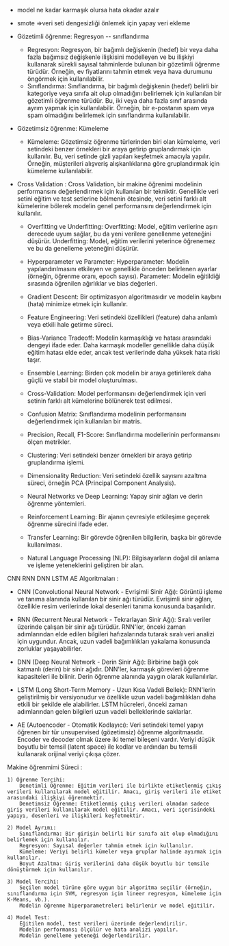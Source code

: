 * model ne kadar karmaşık olursa hata  okadar azalır 
* smote =>veri seti dengesizliği önlemek için yapay veri ekleme

* Gözetimli öğrenme: Regresyon -- sınıflandırma
   * Regresyon: Regresyon, bir bağımlı değişkenin (hedef) bir veya daha fazla bağımsız değişkenle ilişkisini modelleyen ve bu ilişkiyi kullanarak sürekli sayısal tahminlerde bulunan bir gözetimli öğrenme türüdür. Örneğin, ev fiyatlarını tahmin etmek veya hava durumunu öngörmek için kullanılabilir.
   * Sınıflandırma: Sınıflandırma, bir bağımlı değişkenin (hedef) belirli bir kategoriye veya sınıfa ait olup olmadığını belirlemek için kullanılan bir gözetimli öğrenme türüdür. Bu, iki veya daha fazla sınıf arasında ayrım yapmak için kullanılabilir. Örneğin, bir e-postanın spam veya spam olmadığını belirlemek için sınıflandırma kullanılabilir.
* Gözetimsiz öğrenme: Kümeleme
   * Kümeleme: Gözetimsiz öğrenme türlerinden biri olan kümeleme, veri setindeki benzer örnekleri bir araya getirip gruplandırmak için kullanılır. Bu, veri setinde gizli yapıları keşfetmek amacıyla yapılır. Örneğin, müşterileri alışveriş alışkanlıklarına göre gruplandırmak için kümeleme kullanılabilir.


* Cross Validation : Cross Validation, bir makine öğrenimi modelinin performansını değerlendirmek için kullanılan bir tekniktir. Genellikle veri setini eğitim ve test setlerine bölmenin ötesinde, veri setini farklı alt kümelerine bölerek modelin genel performansını değerlendirmek için kullanılır.

   * Overfitting ve Underfitting:
        Overfitting: Model, eğitim verilerine aşırı derecede uyum sağlar, bu da yeni verilere genellenme yeteneğini düşürür.
        Underfitting: Model, eğitim verilerini yeterince öğrenemez ve bu da genelleme yeteneğini düşürür.

   * Hyperparameter ve Parameter:
        Hyperparameter: Modelin yapılandırılmasını etkileyen ve genellikle önceden belirlenen ayarlar (örneğin, öğrenme oranı, epoch sayısı).
        Parameter: Modelin eğitildiği sırasında öğrenilen ağırlıklar ve bias değerleri.

   * Gradient Descent:
        Bir optimizasyon algoritmasıdır ve modelin kaybını (hata) minimize etmek için kullanılır.

   * Feature Engineering:
        Veri setindeki özellikleri (feature) daha anlamlı veya etkili hale getirme süreci.

   * Bias-Variance Tradeoff:
        Modelin karmaşıklığı ve hatası arasındaki dengeyi ifade eder. Daha karmaşık modeller genellikle daha düşük eğitim hatası elde eder, ancak test verilerinde daha yüksek hata riski taşır.

   * Ensemble Learning:
        Birden çok modelin bir araya getirilerek daha güçlü ve stabil bir model oluşturulması.

   * Cross-Validation:
        Model performansını değerlendirmek için veri setinin farklı alt kümelerine bölünerek test edilmesi.

   * Confusion Matrix:
        Sınıflandırma modelinin performansını değerlendirmek için kullanılan bir matris.

   * Precision, Recall, F1-Score:
        Sınıflandırma modellerinin performansını ölçen metrikler.

   * Clustering:
        Veri setindeki benzer örnekleri bir araya getirip gruplandırma işlemi.

   * Dimensionality Reduction:
        Veri setindeki özellik sayısını azaltma süreci, örneğin PCA (Principal Component Analysis).

   * Neural Networks ve Deep Learning:
        Yapay sinir ağları ve derin öğrenme yöntemleri.

   * Reinforcement Learning:
        Bir ajanın çevresiyle etkileşime geçerek öğrenme sürecini ifade eder.

   * Transfer Learning:
        Bir görevde öğrenilen bilgilerin, başka bir görevde kullanılması.

   * Natural Language Processing (NLP):
        Bilgisayarların doğal dil anlama ve işleme yeteneklerini geliştiren bir alan.


CNN RNN DNN LSTM AE Algoritmaları :

* CNN (Convolutional Neural Network - Evrişimli Sinir Ağı):
    Görüntü işleme ve tanıma alanında kullanılan bir sinir ağı türüdür. Evrişimli sinir ağları, özellikle resim verilerinde lokal desenleri tanıma konusunda başarılıdır.

* RNN (Recurrent Neural Network - Tekrarlayan Sinir Ağı):
    Sıralı veriler üzerinde çalışan bir sinir ağı türüdür. RNN'ler, önceki zaman adımlarından elde edilen bilgileri hafızalarında tutarak sıralı veri analizi için uygundur. Ancak, uzun vadeli bağımlılıkları yakalama konusunda zorluklar yaşayabilirler.

* DNN (Deep Neural Network - Derin Sinir Ağı):
    Birbirine bağlı çok katmanlı (derin) bir sinir ağıdır. DNN'ler, karmaşık görevleri öğrenme kapasiteleri ile bilinir. Derin öğrenme alanında yaygın olarak kullanılırlar.

* LSTM (Long Short-Term Memory - Uzun Kısa Vadeli Bellek):
    RNN'lerin geliştirilmiş bir versiyonudur ve özellikle uzun vadeli bağımlılıkları daha etkili bir şekilde ele alabilirler. LSTM hücreleri, önceki zaman adımlarından gelen bilgileri uzun vadeli belleklerinde saklarlar.

* AE (Autoencoder - Otomatik Kodlayıcı):
    Veri setindeki temel yapıyı öğrenen bir tür unsupervised (gözetimsiz) öğrenme algoritmasıdır. Encoder ve decoder olmak üzere iki temel bileşeni vardır. Veriyi düşük boyutlu bir temsil (latent space) ile kodlar ve ardından bu temsili kullanarak orijinal veriyi çıkışa çözer.

Makine öğrenmimi Süreci :

    1) Öğrenme Tercihi:
        Denetimli Öğrenme: Eğitim verileri ile birlikte etiketlenmiş çıkış verileri kullanılarak model eğitilir. Amacı, giriş verileri ile etiket arasındaki ilişkiyi öğrenmektir.
        Denetimsiz Öğrenme: Etiketlenmiş çıkış verileri olmadan sadece giriş verileri kullanılarak model eğitilir. Amacı, veri içerisindeki yapıyı, desenleri ve ilişkileri keşfetmektir.

    2) Model Ayrımı:
        Sınıflandırma: Bir girişin belirli bir sınıfa ait olup olmadığını belirlemek için kullanılır.
        Regresyon: Sayısal değerler tahmin etmek için kullanılır.
        Kümeleme: Veriyi belirli kümeler veya gruplar halinde ayırmak için kullanılır.
        Boyut Azaltma: Giriş verilerini daha düşük boyutlu bir temsile dönüştürmek için kullanılır.

    3) Model Tercihi:
        Seçilen model türüne göre uygun bir algoritma seçilir (örneğin, sınıflandırma için SVM, regresyon için lineer regresyon, kümeleme için K-Means, vb.).
        Modelin öğrenme hiperparametreleri belirlenir ve model eğitilir.

    4) Model Test:
        Eğitilen model, test verileri üzerinde değerlendirilir.
        Modelin performansı ölçülür ve hata analizi yapılır.
        Modelin genelleme yeteneği değerlendirilir.